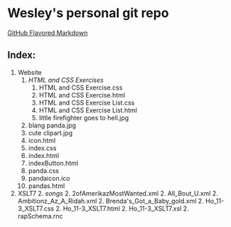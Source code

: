 # Wesley's personal git repo
[GitHub Flavored Markdown](https://guides.github.com/features/mastering-markdown/)

## Index:
1. Website
    1. _HTML and CSS Exercises_
        1. HTML and CSS Exercise.css
        1. HTML and CSS Exercise.html
        1. HTML and CSS Exercise List.css
        1. HTML and CSS Exercise List.html
        1. little firefighter goes to hell.jpg
    1. blang panda.jpg
    1. cute clipart.jpg
    1. icon.html
    1. index.css
    1. index.html
    1. indexButton.html
    1. panda.css
    1. pandaicon.ico
    1. pandas.html
2. XSLT7
    2.  _songs_
        2. 2ofAmerikazMostWanted.xml
        2. All_Bout_U.xml
        2. Ambitionz_Az_A_Ridah.xml
        2. Brenda's_Got_a_Baby_gold.xml
    2. Ho_11-3_XSLT7.css
    2. Ho_11-3_XSLT7.html
    2. Ho_11-3_XSLT7.xsl
    2. rapSchema.rnc